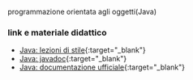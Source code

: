 programmazione orientata agli oggetti(Java)

### link e materiale didattico
- [Java: lezioni di stile](http://albertoferrari.github.io/informatica/lezioni4/materiale/Java-lezioniDiStile.pdf){:target="_blank"}
- [Java: javadoc](http://albertoferrari.github.io/informatica/lezioni4/materiale/Java-javadoc.pdf){:target="_blank"}
- [Java: documentazione ufficiale](https://docs.oracle.com/javase/10/){:target="_blank"}
